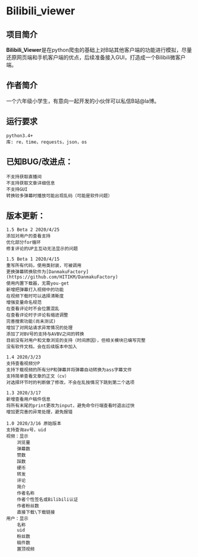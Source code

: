 # Bilibili_viewer
## 项目简介
**Bilibili_Viewer**是在python爬虫的基础上对B站其他客户端的功能进行模拟，尽量还原网页端和手机客户端的优点，后续准备接入GUI，打造成一个Bilibili微客户端。

## 作者简介
一个六年级小学生，有意向一起开发的小伙伴可以私信B站@la博。

## 运行要求
    python3.4+
    库: re，time，requests，json，os

## 已知BUG/改进点：
	不支持获取直播间
	不支持获取文章详细信息
	不支持GUI
	转换较多弹幕时播放可能出现乱码（可能是软件问题）

## 版本更新：

    1.5 Beta 2 2020/4/25
    添加对用户的查看支持
    优化部分for循环
    修复评论的UP主互动无法显示的问题
    
	1.5 Beta 1 2020/4/15
	重写所有代码，使用类封装，可被调用
	更换弹幕转换软件为[DanmakuFactory](https://github.com/HITIKM/DanmakuFactory)
	使用内置下载器，无需you-get
	新增把弹幕打入视频中的功能
	在视频下载时可以选择清晰度
	增强变量命名规范
	在查看评论时不会位置混乱
	在查看评论时子评论有缩进调整
	完善搜索功能(尚未测试)
	增加了对网站请求异常情况的处理
	添加了对BV号的支持与AVBV之间的转换
	目前没有对用户和文章浏览的支持（时间原因），但相关模块已编写完整
	没有软件文档，会在后续版本中加入
	
	1.4 2020/3/23
	支持查看视频分P
	支持下载视频的所有分P和弹幕并将弹幕自动转换为ass字幕文件
	支持简单查看文章的正文（cv）
	对选择环节时的判断做了修改，不会在乱按情况下跳到第二个选项	

	1.3 2020/3/17
	新增查看用户稿件信息
	将所有末尾的print更改为input，避免命令行端查看时退出过快
	增加更完善的异常处理，避免报错

	1.0 2020/3/16 原始版本
	支持查询av号，uid
	视频：显示
		浏览量
		弹幕数
		赞数
		踩数
		硬币
		转发
		评论
		简介
		作者名称
		作者个性签名或Bilibili认证
		作者粉丝数
		直接下载\下载链接		
	用户：显示
		名称
		uid
		粉丝数
		稿件数
		置顶视频
